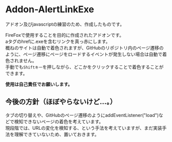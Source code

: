 # Addon-AlertLinkExe
アドオン及びjavascriptの練習のため、作成したものです。  
  
FireFoxで使用することを目的に作成されたアドオンです。  
aタグのhrefに.exeを含むリンクを真っ赤にします。  
概ねのサイトは自動で着色されますが、GitHubのリポジトリ内のページ遷移のように、ページ遷移にページをロードするイベントが発生しない場合は自動で着色されません。  
手動でも`Shiftキー`を押しながら、どこかをクリックすることで着色することができます。  

**使用は自己責任でお願いします。**

## 今後の方針（ほぼやらないけど…。）
タブの切り替えや、GitHubのページ遷移のようにaddEventListener("load")などで検知できないページの着色を考えています。  
現段階では、URLの変化を検知する、という手法を考えていますが、まだ実装手法を理解できていないため、置いておきます。
